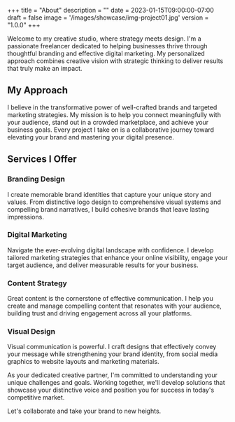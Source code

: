 +++
title = "About"
description = ""
date = 2023-01-15T09:00:00-07:00
draft = false
image = '/images/showcase/img-project01.jpg'
version = "1.0.0"
+++

Welcome to my creative studio, where strategy meets design. I'm a passionate freelancer dedicated to helping businesses thrive through thoughtful branding and effective digital marketing. My personalized approach combines creative vision with strategic thinking to deliver results that truly make an impact.

## My Approach

I believe in the transformative power of well-crafted brands and targeted marketing strategies. My mission is to help you connect meaningfully with your audience, stand out in a crowded marketplace, and achieve your business goals. Every project I take on is a collaborative journey toward elevating your brand and mastering your digital presence.

## Services I Offer

### Branding Design
I create memorable brand identities that capture your unique story and values. From distinctive logo design to comprehensive visual systems and compelling brand narratives, I build cohesive brands that leave lasting impressions.

### Digital Marketing
Navigate the ever-evolving digital landscape with confidence. I develop tailored marketing strategies that enhance your online visibility, engage your target audience, and deliver measurable results for your business.

### Content Strategy
Great content is the cornerstone of effective communication. I help you create and manage compelling content that resonates with your audience, building trust and driving engagement across all your platforms.

### Visual Design
Visual communication is powerful. I craft designs that effectively convey your message while strengthening your brand identity, from social media graphics to website layouts and marketing materials.

As your dedicated creative partner, I'm committed to understanding your unique challenges and goals. Working together, we'll develop solutions that showcase your distinctive voice and position you for success in today's competitive market.

Let's collaborate and take your brand to new heights.